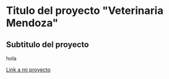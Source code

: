 # Titulo del proyecto "Veterinaria Mendoza"

## Subtitulo del proyecto
hola

[Link a mi proyecto](https://luis-739.github.io/Veterinaria/)
